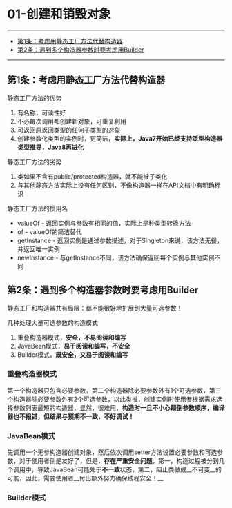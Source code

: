 # 01-创建和销毁对象

---

- [第1条：考虑用静态工厂方法代替构造器](#第1条：考虑用静态工厂方法代替构造器)
- [第2条：遇到多个构造器参数时要考虑用Builder](#第2条：遇到多个构造器参数时要考虑用Builder)

---

## 第1条：考虑用静态工厂方法代替构造器

静态工厂方法的优势
1. 有名称，可读性好
2. 不必每次调用都创建新对象，可重复利用
3. 可返回原返回类型的任何子类型的对象
4. 创建参数化类型的实例时，更简洁，__实际上，Java7开始已经支持泛型构造器类型推导，Java8再进化__

静态工厂方法的劣势
1. 类如果不含有public/protected构造器，就不能被子类化
2. 与其他静态方法实际上没有任何区别，不像构造器一样在API文档中有明确标识

静态工厂方法的惯用名
* valueOf - 返回实例与参数有相同的值，实际上是种类型转换方法
* of - valueOf的简洁替代
* getInstance - 返回实例是通过参数描述，对于Singleton来说，该方法无餐，并返回唯一实例
* newInstance - 与getInstance不同，该方法确保返回每个实例与其他实例不同

## 第2条：遇到多个构造器参数时要考虑用Builder

静态工厂和构造器共有局限：都不能很好地扩展到大量可选参数！

几种处理大量可选参数的构造模式
1. 重叠构造器模式，__安全，不易阅读和编写__
2. JavaBean模式，__易于阅读和编写，不安全__
3. Builder模式，__既安全，又易于阅读和编写__

### 重叠构造器模式

第一个构造器只包含必要参数，第二个构造器除必要参数外有1个可选参数，第三个构造器除必要参数外有2个可选参数，以此类推，创建实例时使用者根据需求选择参数列表最短的构造器，显然，很难用，__构造时一旦不小心颠倒参数顺序，编译器也不报错，但结果与预期不一致，不好调试！__

### JavaBean模式

先调用一个无参构造器创建对象，然后依次调用setter方法设置必要参数和可选参数，对于使用者倒是友好了，但是，__存在严重安全问题__，第一，构造过程被分到几个调用中，导致JavaBean可能处于**不一致**状态，第二，阻止类做成__不可变__的可能，因此，需要使用者__付出额外努力确保线程安全！__

### Builder模式